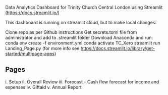Data Analytics Dashboard for Trinity Church Central London using Streamlit (https://docs.streamlit.io/)

This dashboard is running on streamlit cloud, but to make local changes:

Clone repo as per Github instructions
Get secrets.toml file from administrator and add to .streamlit folder
Download Anaconda and run:
conda env create -f environment.yml
conda activate TC_Xero
streamlit run Landing_Page.py
(for more info see https://docs.streamlit.io/library/get-started/multipage-apps)

## Pages

i. Setup
ii. Overall Review
iii. Forecast - Cash flow forecast for income and expenses
iv. Giftaid
v. Annual Report

